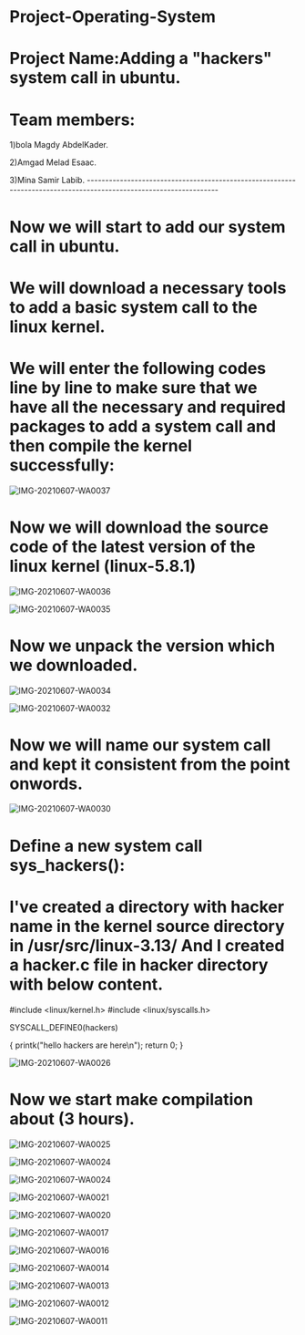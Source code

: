 # Project-Operating-System
# Project Name:Adding a "hackers" system call in ubuntu.
# Team members:
1)bola Magdy AbdelKader.

2)Amgad Melad Esaac.

3)Mina Samir Labib.
                            ------------------------------------------------------------------------------------------------------------------
# Now we will start to add our system call in ubuntu.
# We will download a necessary tools to add a basic system call to the linux kernel.
# We will enter the following codes line by line to make sure that we have all the necessary and required packages to add a system call and then compile the kernel successfully:
   

![IMG-20210607-WA0037](https://user-images.githubusercontent.com/82906996/121091821-e436bf80-c7ea-11eb-8202-69683433ab78.jpg)

# Now we will  download the source code of the latest version of the linux kernel (linux-5.8.1)

![IMG-20210607-WA0036](https://user-images.githubusercontent.com/82906996/121091973-23fda700-c7eb-11eb-98b7-3be812744f6b.jpg)

 ![IMG-20210607-WA0035](https://user-images.githubusercontent.com/82906996/121092935-a0dd5080-c7ec-11eb-85be-482f85253842.jpg)
 
# Now we unpack the version which we downloaded.

 ![IMG-20210607-WA0034](https://user-images.githubusercontent.com/82906996/121093023-c23e3c80-c7ec-11eb-9399-92fd21a391ea.jpg)
 
 ![IMG-20210607-WA0032](https://user-images.githubusercontent.com/82906996/121093177-f0bc1780-c7ec-11eb-8008-edc8fac877cf.jpg)
 
 # Now we will name our system call and kept it consistent from the point onwords.
 
 ![IMG-20210607-WA0030](https://user-images.githubusercontent.com/82906996/121093743-bf901700-c7ed-11eb-849e-40d697d8a21d.jpg)

# Define a new system call sys_hackers():

# I've created a directory with hacker name in the kernel source directory in /usr/src/linux-3.13/ And I created a hacker.c file in hacker directory with below content.

#include <linux/kernel.h>
#include <linux/syscalls.h>

SYSCALL_DEFINE0(hackers)

{
    printk("hello hackers are here\n");
    return 0;
}



![IMG-20210607-WA0026](https://user-images.githubusercontent.com/82906996/121094773-70e37c80-c7ef-11eb-81a1-e90818549229.jpg)

# Now we start make compilation about (3 hours).

![IMG-20210607-WA0025](https://user-images.githubusercontent.com/82906996/121094801-7c36a800-c7ef-11eb-8e74-3f5fa488aeec.jpg)

![IMG-20210607-WA0024](https://user-images.githubusercontent.com/82906996/121094828-8658a680-c7ef-11eb-8a45-a8a60f96beb5.jpg)

![IMG-20210607-WA0024](https://user-images.githubusercontent.com/82906996/121094919-a8eabf80-c7ef-11eb-91b9-f57321fecba6.jpg)


![IMG-20210607-WA0021](https://user-images.githubusercontent.com/82906996/121095499-bbb1c400-c7f0-11eb-8790-698841fcf015.jpg)

![IMG-20210607-WA0020](https://user-images.githubusercontent.com/82906996/121095545-c9674980-c7f0-11eb-944b-7a3658c2ec04.jpg)


![IMG-20210607-WA0017](https://user-images.githubusercontent.com/82906996/121095662-0a5f5e00-c7f1-11eb-8950-68968091bc12.jpg)

![IMG-20210607-WA0016](https://user-images.githubusercontent.com/82906996/121095705-1ea35b00-c7f1-11eb-8957-ba5e68d7289d.jpg)

![IMG-20210607-WA0014](https://user-images.githubusercontent.com/82906996/121095755-3b3f9300-c7f1-11eb-98d5-a3fe4b53f6f4.jpg)

![IMG-20210607-WA0013](https://user-images.githubusercontent.com/82906996/121095806-4bf00900-c7f1-11eb-8dd7-7d00d99e9362.jpg)

![IMG-20210607-WA0012](https://user-images.githubusercontent.com/82906996/121095876-6de98b80-c7f1-11eb-9e2b-9552cf53e11a.jpg)

![IMG-20210607-WA0011](https://user-images.githubusercontent.com/82906996/121095889-74780300-c7f1-11eb-97db-8843b2ae2211.jpg)















                                            
